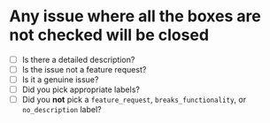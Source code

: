 # Any issue where all the boxes are not checked will be closed

- [ ] Is there a detailed description?
- [ ] Is the issue not a feature request? 
- [ ] Is it a genuine issue?
- [ ] Did you pick appropriate labels?
- [ ] Did you **not** pick a `feature_request`, `breaks_functionality`, or `no_description` label?
